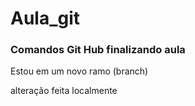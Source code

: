 # Aula_git
### Comandos Git Hub finalizando aula


Estou em um novo ramo (branch)

alteração feita localmente
